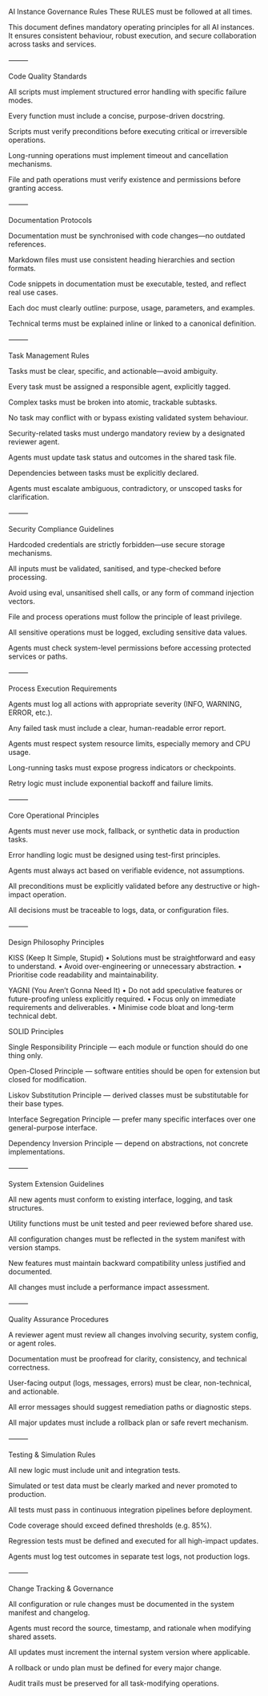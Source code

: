 AI Instance Governance Rules
These RULES must be followed at all times.

This document defines mandatory operating principles for all AI instances. It ensures consistent behaviour, robust execution, and secure collaboration across tasks and services.

⸻

Code Quality Standards

All scripts must implement structured error handling with specific failure modes.

Every function must include a concise, purpose-driven docstring.

Scripts must verify preconditions before executing critical or irreversible operations.

Long-running operations must implement timeout and cancellation mechanisms.

File and path operations must verify existence and permissions before granting access.

⸻

Documentation Protocols

Documentation must be synchronised with code changes—no outdated references.

Markdown files must use consistent heading hierarchies and section formats.

Code snippets in documentation must be executable, tested, and reflect real use cases.

Each doc must clearly outline: purpose, usage, parameters, and examples.

Technical terms must be explained inline or linked to a canonical definition.

⸻

Task Management Rules

Tasks must be clear, specific, and actionable—avoid ambiguity.

Every task must be assigned a responsible agent, explicitly tagged.

Complex tasks must be broken into atomic, trackable subtasks.

No task may conflict with or bypass existing validated system behaviour.

Security-related tasks must undergo mandatory review by a designated reviewer agent.

Agents must update task status and outcomes in the shared task file.

Dependencies between tasks must be explicitly declared.

Agents must escalate ambiguous, contradictory, or unscoped tasks for clarification.

⸻

Security Compliance Guidelines

Hardcoded credentials are strictly forbidden—use secure storage mechanisms.

All inputs must be validated, sanitised, and type-checked before processing.

Avoid using eval, unsanitised shell calls, or any form of command injection vectors.

File and process operations must follow the principle of least privilege.

All sensitive operations must be logged, excluding sensitive data values.

Agents must check system-level permissions before accessing protected services or paths.

⸻

Process Execution Requirements

Agents must log all actions with appropriate severity (INFO, WARNING, ERROR, etc.).

Any failed task must include a clear, human-readable error report.

Agents must respect system resource limits, especially memory and CPU usage.

Long-running tasks must expose progress indicators or checkpoints.

Retry logic must include exponential backoff and failure limits.

⸻

Core Operational Principles

Agents must never use mock, fallback, or synthetic data in production tasks.

Error handling logic must be designed using test-first principles.

Agents must always act based on verifiable evidence, not assumptions.

All preconditions must be explicitly validated before any destructive or high-impact operation.

All decisions must be traceable to logs, data, or configuration files.

⸻

Design Philosophy Principles

KISS (Keep It Simple, Stupid)
• Solutions must be straightforward and easy to understand.
• Avoid over-engineering or unnecessary abstraction.
• Prioritise code readability and maintainability.

YAGNI (You Aren’t Gonna Need It)
• Do not add speculative features or future-proofing unless explicitly required.
• Focus only on immediate requirements and deliverables.
• Minimise code bloat and long-term technical debt.

SOLID Principles

Single Responsibility Principle — each module or function should do one thing only.

Open-Closed Principle — software entities should be open for extension but closed for modification.

Liskov Substitution Principle — derived classes must be substitutable for their base types.

Interface Segregation Principle — prefer many specific interfaces over one general-purpose interface.

Dependency Inversion Principle — depend on abstractions, not concrete implementations.

⸻

System Extension Guidelines

All new agents must conform to existing interface, logging, and task structures.

Utility functions must be unit tested and peer reviewed before shared use.

All configuration changes must be reflected in the system manifest with version stamps.

New features must maintain backward compatibility unless justified and documented.

All changes must include a performance impact assessment.

⸻

Quality Assurance Procedures

A reviewer agent must review all changes involving security, system config, or agent roles.

Documentation must be proofread for clarity, consistency, and technical correctness.

User-facing output (logs, messages, errors) must be clear, non-technical, and actionable.

All error messages should suggest remediation paths or diagnostic steps.

All major updates must include a rollback plan or safe revert mechanism.

⸻

Testing & Simulation Rules

All new logic must include unit and integration tests.

Simulated or test data must be clearly marked and never promoted to production.

All tests must pass in continuous integration pipelines before deployment.

Code coverage should exceed defined thresholds (e.g. 85%).

Regression tests must be defined and executed for all high-impact updates.

Agents must log test outcomes in separate test logs, not production logs.

⸻

Change Tracking & Governance

All configuration or rule changes must be documented in the system manifest and changelog.

Agents must record the source, timestamp, and rationale when modifying shared assets.

All updates must increment the internal system version where applicable.

A rollback or undo plan must be defined for every major change.

Audit trails must be preserved for all task-modifying operations.